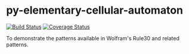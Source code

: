 # py-elementary-cellular-automaton

[![Build Status](https://travis-ci.org/AaronRobson/py-elementary-cellular-automaton.svg?branch=master)](https://travis-ci.org/AaronRobson/py-elementary-cellular-automaton)
[![Coverage Status](https://coveralls.io/repos/github/AaronRobson/py-elementary-cellular-automaton/badge.svg?branch=master)](https://coveralls.io/github/AaronRobson/py-elementary-cellular-automaton?branch=master)

To demonstrate the patterns available in Wolfram's Rule30 and related patterns.

